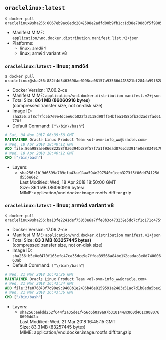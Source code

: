 ## `oraclelinux:latest`

```console
$ docker pull oraclelinux@sha256:6067eb9ac8edc2042508e2adfd00b9fb1cc1d38e708d0f5f98058a8740ba0661
```

-	Manifest MIME: `application/vnd.docker.distribution.manifest.list.v2+json`
-	Platforms:
	-	linux; amd64
	-	linux; arm64 variant v8

### `oraclelinux:latest` - linux; amd64

```console
$ docker pull oraclelinux@sha256:882f4d5463690ae0998ca08157a93566d418821bf284da99f8285ec1ab4f2404
```

-	Docker Version: 17.06.2-ce
-	Manifest MIME: `application/vnd.docker.distribution.manifest.v2+json`
-	Total Size: **86.1 MB (86060916 bytes)**  
	(compressed transfer size, not on-disk size)
-	Image ID: `sha256:af8cf7fc5b7e9e4dcee6db022f23118d98ff54bfea1458bfb2d2ad7fad61770f`
-	Default Command: `["\/bin\/bash"]`

```dockerfile
# Sat, 04 Nov 2017 06:39:58 GMT
MAINTAINER Oracle Linux Product Team <ol-ovm-info_ww@oracle.com>
# Wed, 18 Apr 2018 18:40:12 GMT
ADD file:86a988aee86682258f0a6394b289f57f7a1f93ead8767d33914e0e883491796e in / 
# Wed, 18 Apr 2018 18:40:12 GMT
CMD ["/bin/bash"]
```

-	Layers:
	-	`sha256:1b19d6599a709efa43ae13aa594e297540c1ceb3273f5f06dd74125dd55be6e2`  
		Last Modified: Wed, 18 Apr 2018 18:50:00 GMT  
		Size: 86.1 MB (86060916 bytes)  
		MIME: application/vnd.docker.image.rootfs.diff.tar.gzip

### `oraclelinux:latest` - linux; arm64 variant v8

```console
$ docker pull oraclelinux@sha256:ba13fe2241def75833e6a7ffe8b3c473232e5dc7cf1c171c475fc0dc91a9195c
```

-	Docker Version: 17.06.2-ce
-	Manifest MIME: `application/vnd.docker.distribution.manifest.v2+json`
-	Total Size: **83.3 MB (83257445 bytes)**  
	(compressed transfer size, not on-disk size)
-	Image ID: `sha256:b5e0e6470f163efc47ca35dce9e7ffda39566a84be152cadac8e8d74000663ab`
-	Default Command: `["\/bin\/bash"]`

```dockerfile
# Wed, 21 Mar 2018 16:42:26 GMT
MAINTAINER Oracle Linux Product Team <ol-ovm-info_ww@oracle.com>
# Wed, 21 Mar 2018 16:43:34 GMT
ADD file:3fe076378f7d90e9c9408b1e2486b46e8159591a2483e51ac7d1b8eda5bec2d2 in / 
# Wed, 21 Mar 2018 16:43:36 GMT
CMD ["/bin/bash"]
```

-	Layers:
	-	`sha256:eebdd252f644f2a35de1f456c6b0a9a97b3101448c060d461c9080768690dd2a`  
		Last Modified: Wed, 21 Mar 2018 16:45:15 GMT  
		Size: 83.3 MB (83257445 bytes)  
		MIME: application/vnd.docker.image.rootfs.diff.tar.gzip
